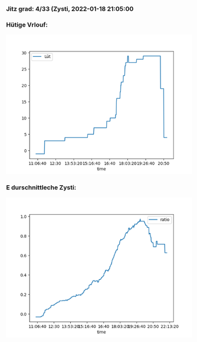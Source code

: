 ### Jitz grad: 4/33 (Zysti, 2022-01-18 21:05:00

### Hütige Vrlouf:
![Graph](Today.png)

### E durschnittleche Zysti:
![Graph](Zysti.png)